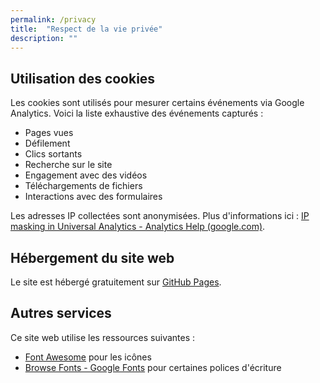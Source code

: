 ```yaml
---
permalink: /privacy
title:  "Respect de la vie privée"
description: ""
---
```


## Utilisation des cookies

Les cookies sont utilisés pour mesurer certains événements via Google Analytics. Voici la liste exhaustive des événements capturés :

- Pages vues
- Défilement
- Clics sortants
- Recherche sur le site
- Engagement avec des vidéos
- Téléchargements de fichiers
- Interactions avec des formulaires

Les adresses IP collectées sont anonymisées. Plus d'informations ici : [IP masking in Universal Analytics - Analytics Help (google.com)](https://support.google.com/analytics/answer/2763052?sjid=13257524820651193844-EU).

## Hébergement du site web

Le site est hébergé gratuitement sur [GitHub Pages](https://pages.github.com/).

## Autres services

Ce site web utilise les ressources suivantes :

- [Font Awesome](https://fontawesome.com/) pour les icônes
- [Browse Fonts - Google Fonts](https://fonts.google.com/) pour certaines polices d'écriture
